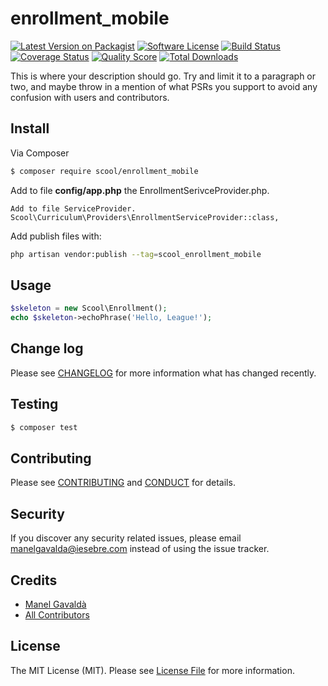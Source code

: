 # enrollment_mobile

[![Latest Version on Packagist][ico-version]][link-packagist]
[![Software License][ico-license]](LICENSE.md)
[![Build Status](https://travis-ci.org/manelgavalda/enrollment_mobile.svg?branch=master)](https://travis-ci.org/manelgavalda/enrollment_mobile)
[![Coverage Status][ico-scrutinizer]][link-scrutinizer]
[![Quality Score][ico-code-quality]][link-code-quality]
[![Total Downloads][ico-downloads]][link-downloads]

This is where your description should go. Try and limit it to a paragraph or two, and maybe throw in a mention of what
PSRs you support to avoid any confusion with users and contributors.

## Install

Via Composer

``` bash
$ composer require scool/enrollment_mobile
```

Add to file **config/app.php** the EnrollmentSerivceProvider.php.
```
Add to file ServiceProvider.
Scool\Curriculum\Providers\EnrollmentServiceProvider::class,
```

Add publish files with:

```bash
php artisan vendor:publish --tag=scool_enrollment_mobile
```

## Usage

``` php
$skeleton = new Scool\Enrollment();
echo $skeleton->echoPhrase('Hello, League!');
```

## Change log

Please see [CHANGELOG](CHANGELOG.md) for more information what has changed recently.

## Testing

``` bash
$ composer test
```

## Contributing

Please see [CONTRIBUTING](CONTRIBUTING.md) and [CONDUCT](CONDUCT.md) for details.

## Security

If you discover any security related issues, please email manelgavalda@iesebre.com instead of using the issue tracker.

## Credits

- [Manel Gavaldà][link-author]
- [All Contributors][link-contributors]

## License

The MIT License (MIT). Please see [License File](LICENSE.md) for more information.

[ico-version]: https://img.shields.io/packagist/v/scool/enrollment_mobile.svg?style=flat-square
[ico-license]: https://img.shields.io/badge/license-MIT-brightgreen.svg?style=flat-square
[ico-travis]: https://img.shields.io/travis/scool/enrollment_mobile/master.svg?style=flat-square
[ico-scrutinizer]: https://img.shields.io/scrutinizer/coverage/g/scool/enrollment_mobile.svg?style=flat-square
[ico-code-quality]: https://img.shields.io/scrutinizer/g/scool/enrollment_mobile.svg?style=flat-square
[ico-downloads]: https://img.shields.io/packagist/dt/scool/enrollment_mobile.svg?style=flat-square

[link-packagist]: https://packagist.org/packages/scool/enrollment_mobile
[link-travis]: https://travis-ci.org/scool/enrollment_mobile
[link-scrutinizer]: https://scrutinizer-ci.com/g/scool/enrollment_mobile/code-structure
[link-code-quality]: https://scrutinizer-ci.com/g/scool/enrollment_mobile
[link-downloads]: https://packagist.org/packages/scool/enrollment_mobile
[link-author]: https://github.com/manelgavalda
[link-contributors]: ../../contributors
